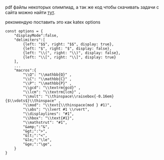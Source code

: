 pdf файлы некоторых олимпиад, а так же код чтобы скачивать задачи с сайта можно найти [тут](https://github.com/mathogram/kz-olymps).

рекомендую поставить это как katex options
```
const options = {
    "displayMode":false,
    "delimiters":[
        {left: "$$", right: "$$", display: true},
        {left: "$", right: "$", display: false},
		{left: "\\(", right: "\\)", display: false},
		{left: "\\[", right: "\\]", display: true}
    ],
	...
    "macros":{
        "\\Q": "\\mathbb{Q}" ,
        "\\C": "\\mathbb{C}" ,
        "\\P": "\\mathbb{P}" ,
        "\\gcd": "\\textrm{gcd}" ,
        "\\lcm": "\\textrm{lcm}" ,
        "\\mult": "\\thinspace\\raisebox{-0.16em}{$\\vdots$}\\thinspace" ,
        "\\mod": "\\text{\\thinspace(mod } #1)",
        "\\abs": "\\lvert #1 \\rvert",
        "\\displaylines": "#1",
        "\\hbox": "\\text{#1}",
        "\\mathstrut": "#1",
		"&amp;":"&",
		"&gt;":">",
		"&lt;":"<",
		"&le;":"\le",
		"&ge;":"\ge",
    }
}
```
